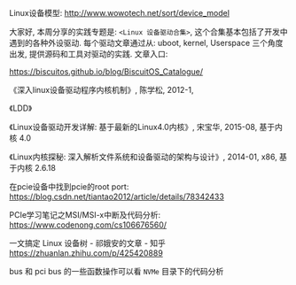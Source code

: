 Linux设备模型: http://www.wowotech.net/sort/device_model


大家好, 本周分享的实践专题是: `<Linux 设备驱动合集>`, 这个合集基本包括了开发中遇到的各种外设驱动. 每个驱动文章通过从:  uboot, kernel, Userspace 三个角度出发, 提供源码和工具对驱动的实践. 文章入口: 

https://biscuitos.github.io/blog/BiscuitOS_Catalogue/


《深入linux设备驱动程序内核机制》, 陈学松, 2012-1, 

《LDD》

《Linux设备驱动开发详解: 基于最新的Linux4.0内核》, 宋宝华, 2015-08, 基于内核 4.0 

《Linux内核探秘: 深入解析文件系统和设备驱动的架构与设计》, 2014-01, x86, 基于内核 2.6.18


在pcie设备中找到pcie的root port: https://blog.csdn.net/tiantao2012/article/details/78342433

PCIe学习笔记之MSI/MSI-x中断及代码分析: https://www.codenong.com/cs106676560/

一文搞定 Linux 设备树 - 祁娥安的文章 - 知乎
https://zhuanlan.zhihu.com/p/425420889

bus 和 pci bus 的一些函数操作可以看 `NVMe` 目录下的代码分析

